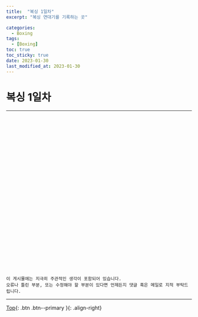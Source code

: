 ```yaml
---
title:  "복싱 1일차"
excerpt: "복싱 연대기를 기록하는 곳"

categories:
  - Boxing
tags:
  - [Boxing]
toc: true
toc_sticky: true
date: 2023-01-30
last_modified_at: 2023-01-30
---
```


# 복싱 1일차 
<hr style="width:100%" />


<html>
<head>
    <meta charset="UTF-8">
    <meta http-equiv="X-UA-Compatible" content="IE=edge">
    <meta name="viewport" content="width=device-width, initial-scale=1.0, maximum-scale=1.0, minimum-scale=1.0, user-scalable=no">
    <title>간단한 지도 표시하기</title>
    <script type="text/javascript" src="https://openapi.map.naver.com/openapi/v3/maps.js?clientId=i0bobnb546"></script>
</head>
<body>
<div id="map" style="width:100%;height:400px;"></div>

<script>
var mapOptions = {
    center: new naver.maps.LatLng(37.3595704, 127.105399),
    zoom: 10
};

var map = new naver.maps.Map('map', mapOptions);
</script>
</body>
</html>


<br>

    이 게시물에는 지극히 주관적인 생각이 포함되어 있습니다. 
    오류나 틀린 부분, 또는 수정해야 할 부분이 있다면 언제든지 댓글 혹은 메일로 지적 부탁드립니다.
    
<hr>

[Top](#){: .btn .btn--primary }{: .align-right}